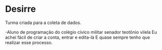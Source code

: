 # Desirre
Turma criada para a coleta de dados.

-Aluno de programação do colégio cívico militar senador teotõnio vilela
Eu achei fácil de criar a conta, entrar e edita-lá
E quase sempre tenho que realizar esse processo.
